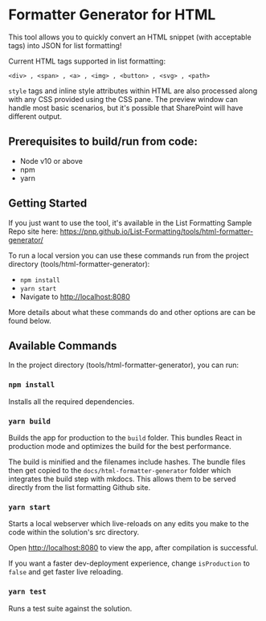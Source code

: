 # Formatter Generator for HTML

This tool allows you to quickly convert an HTML snippet (with acceptable tags) into JSON for list formatting!

Current HTML tags supported in list formatting:

```
<div> , <span> , <a> , <img> , <button> , <svg> , <path>
```

`style` tags and inline style attributes within HTML are also processed along with any CSS provided using the CSS pane. The preview window can handle most basic scenarios, but it's possible that SharePoint will have different output.

## Prerequisites to build/run from code:

 - Node v10 or above
 - npm
 - yarn

## Getting Started

If you just want to use the tool, it's available in the List Formatting Sample Repo site here: https://pnp.github.io/List-Formatting/tools/html-formatter-generator/

To run a local version you can use these commands run from the project directory (tools/html-formatter-generator):

- `npm install`
- `yarn start`
- Navigate to [http://localhost:8080](http://localhost:8080)

More details about what these commands do and other options are can be found below.

## Available Commands

In the project directory (tools/html-formatter-generator), you can run:

### `npm install`

Installs all the required dependencies.

### `yarn build`

Builds the app for production to the `build` folder. This bundles React in production mode and optimizes the build for the best performance.

The build is minified and the filenames include hashes. The bundle files then get copied to the `docs/html-formatter-generator` folder which integrates the build step with mkdocs. This allows them to be served directly from the list formatting Github site.

### `yarn start`

Starts a local webserver which live-reloads on any edits you make to the code within the solution's src directory.

Open [http://localhost:8080](http://localhost:8080) to view the app, after compilation is successful.

If you want a faster dev-deployment experience, change `isProduction` to `false` and get faster live reloading.

### `yarn test`

Runs a test suite against the solution.
